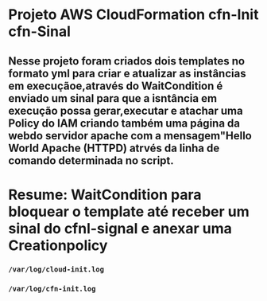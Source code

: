 # Projeto AWS CloudFormation cfn-Init cfn-Sinal

## Nesse projeto foram criados dois templates no formato yml para criar e atualizar as instâncias em execuçãoe,através do WaitCondition é enviado um sinal para que a isntância em execução possa gerar,executar e atachar uma Policy do IAM criando também uma página da webdo servidor apache com a mensagem"Hello World Apache (HTTPD) atrvés da linha de comando determinada no script.

# Resume: WaitCondition para bloquear o template até receber um sinal do cfnl-signal e anexar uma Creationpolicy

### `/var/log/cloud-init.log`
### `/var/log/cfn-init.log`